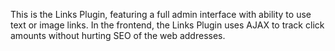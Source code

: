 <p>
	This is the Links Plugin, featuring a full admin interface with ability to use text or image links. In the frontend, the Links Plugin uses AJAX to track click amounts without hurting SEO of the web addresses.
</p>